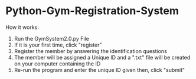 # Python-Gym-Registration-System
How it works:
  1) Run the GymSystem2.0.py File
  2) If it is your first time, click "register" 
  3) Register the member by answering the identification questions
  4) The member will be assigned a Unique ID and a ".txt" file will be created on your computer containing the ID
  5) Re-run the program and enter the unique ID given then, click "submit"
